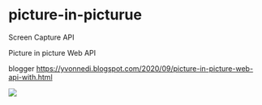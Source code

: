 # picture-in-picturue
Screen Capture API

Picture in picture Web API

blogger https://yvonnedi.blogspot.com/2020/09/picture-in-picture-web-api-with.html

![]("https://1.bp.blogspot.com/-xMMX1inA9eI/X3Sbz-_U_iI/AAAAAAAADJw/OWuUXT__1fQjqYFPdqnTCSpyY_VvD61XgCLcBGAsYHQ/w640-h530/47.gif")
